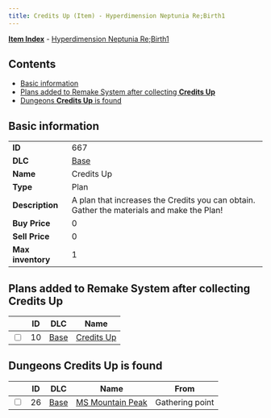```yaml
---
title: Credits Up (Item) - Hyperdimension Neptunia Re;Birth1
---
```


[**Item Index**](/neptunia/rb1/item/index.html) - [Hyperdimension Neptunia Re;Birth1](/neptunia/rb1)

## Contents

- [Basic information](#basic-information)
- [Plans added to Remake System after collecting **Credits Up**](#plans-added-to-remake-system-after-collecting-credits-up)
- [Dungeons **Credits Up** is found](#dungeons-credits-up-is-found)
## Basic information

|   |   |
| -- | -- |
| **ID** | 667 |
| **DLC** | [Base](/neptunia/rb1/dlc/1-base.html) |
| **Name** | Credits Up |
| **Type** | Plan |
| **Description** | A plan that increases the Credits you can obtain. Gather the materials and make the Plan! |
| **Buy Price** | 0 |
| **Sell Price** | 0 |
| **Max inventory** | 1 |


## Plans added to Remake System after collecting **Credits Up**

|    | ID | DLC | Name |
| -- | -- | --- | ---- |
| <input type="checkbox" id="rb1-remake-1-10" class="trackbox" /> | 10 | [Base](/neptunia/rb1/dlc/1-base.html) | [Credits Up](/neptunia/rb1/remake/1-10-credits-up.html) |


## Dungeons **Credits Up** is found

|    | ID | DLC | Name | From |
| -- | -- | --- | ---- | ---- |
| <input type="checkbox" id="rb1-dungeon-1-26" class="trackbox" /> | 26 | [Base](/neptunia/rb1/dlc/1-base.html) | [MS Mountain Peak](/neptunia/rb1/dungeon/1-26-ms-mountain-peak.html) | Gathering point |

